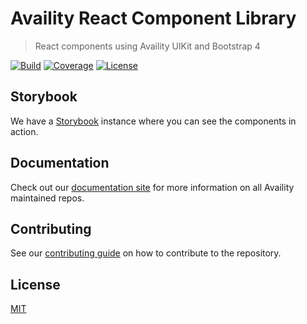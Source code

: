 # Availity React Component Library

> React components using Availity UIKit and Bootstrap 4

[![Build](https://img.shields.io/github/workflow/status/availity/sdk-js/Publish%20Release?style=for-the-badge)](https://github.com/Availity/sdk-js/actions/workflows/deploy.yml)
[![Coverage](https://img.shields.io/codecov/c/github/Availity/availity-react?style=for-the-badge)](https://codecov.io/gh/Availity/availity-react)
[![License](https://img.shields.io/badge/license-MIT-blue.svg?style=for-the-badge&logo=MIT)](http://opensource.org/licenses/MIT)

## Storybook

We have a [Storybook](https://availity.github.io/availity-react/storybook) instance where you can see the components in action.

## Documentation

Check out our [documentation site](https://availity.github.io/availity-react) for more information on all Availity maintained repos.

## Contributing

See our [contributing guide](./.github/CONTRIBUTING.md) on how to contribute to the repository.

## License

[MIT](./LICENSE)
